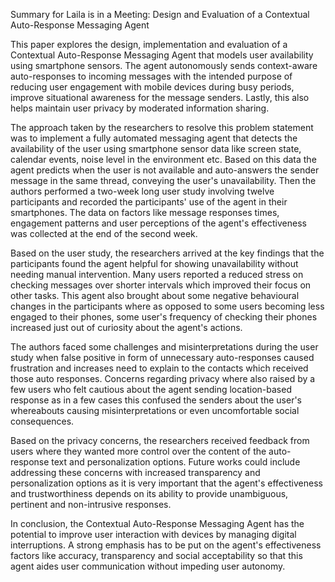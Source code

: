 Summary for Laila is in a Meeting: Design and Evaluation of a Contextual Auto-Response Messaging Agent

This paper explores the design, implementation and evaluation of a Contextual Auto-Response Messaging Agent that models user availability using smartphone sensors. The agent autonomously sends context-aware auto-responses to incoming messages with the intended purpose of reducing user engagement with mobile devices during busy periods, improve situational awareness for the message senders. Lastly, this also helps maintain user privacy by moderated information sharing.

The approach taken by the researchers to resolve this problem statement was to implement a fully automated messaging agent that detects the availability of the user using smartphone sensor data like screen state, calendar events, noise level in the environment etc. Based on this data the agent predicts when the user is not available and auto-answers the sender message in the same thread, conveying the user's unavailability. Then the authors performed a two-week long user study involving twelve participants and recorded the participants' use of the agent in their smartphones. The data on factors like message responses times, engagement patterns and user perceptions of the agent's effectiveness was collected at the end of the second week.

Based on the user study, the researchers arrived at the key findings that the participants found the agent helpful for showing unavailability without needing manual intervention. Many users reported a reduced stress on checking messages over shorter intervals which improved their focus on other tasks. This agent also brought about some negative behavioural changes in the participants where as opposed to some users becoming less engaged to their phones, some user's frequency of checking their phones increased just out of curiosity about the agent's actions. 

The authors faced some challenges and misinterpretations during the user study when false positive in form of unnecessary auto-responses caused frustration and increases need to explain to the contacts which received those auto responses. Concerns regarding privacy where also raised by a few users who felt cautious about the agent sending location-based response as in a few cases this confused the senders about the user's whereabouts causing misinterpretations or even uncomfortable social consequences. 

Based on the privacy concerns, the researchers received feedback from users where they wanted more control over the content of the auto-response text and personalization options. Future works could include addressing these concerns with increased transparency and personalization options as it is very important that the agent's effectiveness and trustworthiness depends on its ability to provide unambiguous, pertinent and non-intrusive responses.  

In conclusion, the Contextual Auto-Response Messaging Agent has the potential to improve user interaction with devices by managing digital interruptions. A strong emphasis has to be put on the agent's effectiveness factors like accuracy, transparency and social acceptability so that this agent aides user communication without impeding user autonomy.

